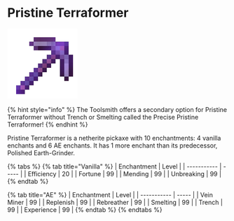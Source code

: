 # Pristine Terraformer

![](<../../.gitbook/assets/Polished Earth-Grinder (1) (1) (1).gif>)

{% hint style="info" %}
The Toolsmith offers a secondary option for Pristine Terraformer without Trench or Smelting called the Precise Pristine Terraformer!
{% endhint %}

Pristine Terraformer is a netherite pickaxe with 10 enchantments: 4 vanilla enchants and 6 AE enchants. It has 1 more enchant than its predecessor, Polished Earth-Grinder.

{% tabs %}
{% tab title="Vanilla" %}
| Enchantment | Level |
| ----------- | ----- |
| Efficiency  | 20    |
| Fortune     | 99    |
| Mending     | 99    |
| Unbreaking  | 99    |
{% endtab %}

{% tab title="AE" %}
| Enchantment | Level |
| ----------- | ----- |
| Vein Miner  | 99    |
| Replenish   | 99    |
| Rebreather  | 99    |
| Smelting    | 99    |
| Trench      | 99    |
| Experience  | 99    |
{% endtab %}
{% endtabs %}
